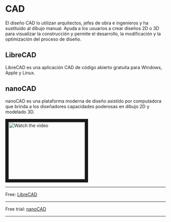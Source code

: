 # CAD
El diseño CAD lo utilizan arquitectos, jefes de obra e ingenieros y ha sustituido al dibujo manual. Ayuda a los usuarios a crear diseños 2D o 3D para visualizar la construcción y permite el desarrollo, la modificación y la optimización del proceso de diseño.

## LibreCAD
LibreCAD es una aplicación CAD de código abierto gratuita para Windows, Apple y Linux.

## nanoCAD
nanoCAD es una plataforma moderna de diseño asistido por computadora que brinda a los diseñadores capacidades poderosas en dibujo 2D y modelado 3D.

<a href="https://youtu.be/NL9eI9kkyso" target="_blank">
 <img src="https://i.all3dp.com/wp-content/uploads/2021/08/13174556/autocad-2023-working.jpg" alt="Watch the video" width="240" height="180" border="10" />
</a>

***
Free: [LibreCAD](https://librecad.org/#download)
***
Free trial: [nanoCAD](https://nanocad.com/products/nanocad-platform/download/)
***

